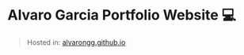 # Alvaro Garcia Portfolio Website 💻
> Hosted in: [alvarongg.github.io](https://alvarongg.github.io/)




